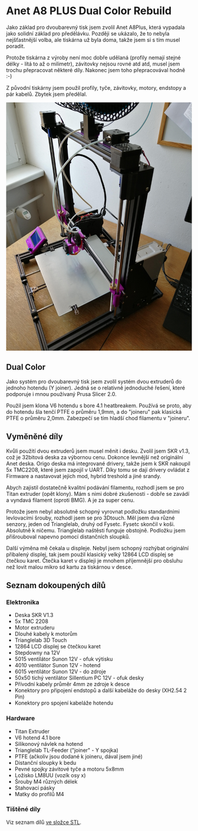 # Anet A8 PLUS Dual Color Rebuild

Jako základ pro dvoubarevný tisk jsem zvolil Anet A8Plus, která vypadala jako solidní základ pro předělávku. Později se ukázalo, že to nebyla nejšťastnější volba, ale tiskárna už byla doma, takže jsem si s tím musel poradit.

Protože tiskárna z výroby není moc dobře udělaná (profily nemají stejné délky - lítá to až o milimetr), závitovky nejsou rovné atd atd, musel jsem trochu přepracovat některé díly. Nakonec jsem toho přepracovával hodně :-)

Z původní tiskárny jsem použil profily, tyče, závitovky, motory, endstopy a pár kabelů. Zbytek jsem předělal.

![PT Anet A8Plus Dual Color](https://github.com/PavelTajdus/Anet-A8-PLUS-Dual-Color-Rebuild/blob/master/Images/cela.jpg?raw=true)

## Dual Color

Jako systém pro dvoubarevný tisk jsem zvolil systém dvou extruderů do jednoho hotendu (Y joiner). Jedná se o relativně jednoduché řešení, které podporuje i mnou používaný Prusa Slicer 2.0.

Použil jsem klona V6 hotendu s bore 4.1 heatbreakem. Používá se proto, aby do hotendu šla tenčí PTFE o průměru 1,9mm, a do "joineru" pak klasická PTFE o průměru 2,0mm. Zabezpečí se tím hladší chod filamentu v "joineru".

## Vyměněné díly

Kvůli použití dvou extruderů jsem musel měnit i desku. Zvolil jsem SKR v1.3, což je 32bitová deska za výbornou cenu. Dokonce levnější než originální Anet deska. Origo deska má integrované drivery, takže jsem k SKR nakoupil 5x TMC2208, které jsem zapojil v UART. Díky tomu se dají drivery ovládat z Firmware a nastavovat jejich mod, hybrid treshold a jiné srandy.

Abych zajistil dostatečně kvalitní podávání filamentu, rozhodl jsem se pro Titan extruder (opět klony). Mám s nimi dobré zkušenosti - dobře se zavádí a vyndavá filament (oproti BMG). A je za super cenu.

Protože jsem nebyl absolutně schopný vyrovnat podložku standardními levlovacími šrouby, rozhodl jsem se pro 3Dtouch. Měl jsem dva různé senzory, jeden od Trianglelab, druhý od Fysetc. Fysetc skončil v koši. Absolutně k ničemu. Trianglelab naštěsti funguje obstojně. Podložku jsem přišrouboval napevno pomocí distančních sloupků.

Další výměna mě čekala u displeje. Nebyl jsem schopný rozhýbat originální přibalený displej, tak jsem použil klasický velký 12864 LCD displej se čtečkou karet. Čtečka karet v displeji je mnohem příjemnější pro obsluhu než lovit malou mikro sd kartu za tiskárnou v desce.

## Seznam dokoupených dílů

### Elektronika
- Deska SKR V1.3
- 5x TMC 2208
- Motor extruderu
- Dlouhé kabely k motorům
- Trianglelab 3D Touch
- 12864 LCD displej se čtečkou karet
- Stepdowny na 12V
- 5015 ventilátor Sunon 12V - ofuk výtisku
- 4010 ventilátor Sunon 12V - hotend
- 6015 ventilátor Sunon 12V - do zdroje
- 50x50 tichý ventilátor Sillentium PC 12V - ofuk desky
- Přívodní kabely průměr 4mm ze zdroje k desce
- Konektory pro připojení endstopů a další kabeláže do desky (XH2.54 2 Pin)
- Konektory pro spojení kabeláže hotendu

### Hardware
- Titan Extruder
- V6 hotend 4.1 bore
- Silikonový návlek na hotend
- Trianglelab TL-Feeder ("joiner" - Y spojka)
- PTFE (ačkoliv jsou dodané k joineru, dával jsem jiné)
- Distanční sloupky k bedu
- Pevné spojky závitové tyče a motoru 5x8mm
- Ložisko LM8UU (vozík osy x)
- Šrouby M4 různých délek
- Stahovací pásky
- Matky do profilů M4

### Tištěné díly

Viz seznam dílů [ve složce STL](https://github.com/PavelTajdus/Anet-A8-PLUS-Dual-Color-Rebuild/tree/master/STL).
